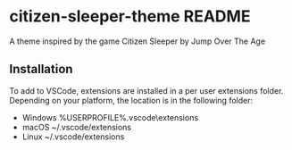 # citizen-sleeper-theme README
A theme inspired by the game Citizen Sleeper by Jump Over The Age

## Installation

To add to VSCode, extensions are installed in a per user extensions folder. Depending on your platform, the location is in the following folder:

- Windows %USERPROFILE%\.vscode\extensions
- macOS ~/.vscode/extensions
- Linux ~/.vscode/extensions
